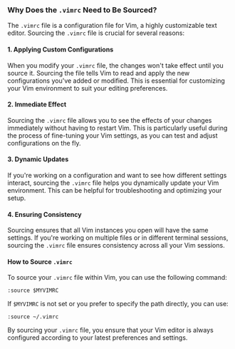 ### Why Does the `.vimrc` Need to Be Sourced?

The `.vimrc` file is a configuration file for Vim, a highly customizable text editor. Sourcing the `.vimrc` file is crucial for several reasons:

#### 1. **Applying Custom Configurations**
When you modify your `.vimrc` file, the changes won't take effect until you source it. Sourcing the file tells Vim to read and apply the new configurations you've added or modified. This is essential for customizing your Vim environment to suit your editing preferences.

#### 2. **Immediate Effect**
Sourcing the `.vimrc` file allows you to see the effects of your changes immediately without having to restart Vim. This is particularly useful during the process of fine-tuning your Vim settings, as you can test and adjust configurations on the fly.

#### 3. **Dynamic Updates**
If you're working on a configuration and want to see how different settings interact, sourcing the `.vimrc` file helps you dynamically update your Vim environment. This can be helpful for troubleshooting and optimizing your setup.

#### 4. **Ensuring Consistency**
Sourcing ensures that all Vim instances you open will have the same settings. If you're working on multiple files or in different terminal sessions, sourcing the `.vimrc` file ensures consistency across all your Vim sessions.

#### How to Source `.vimrc`

To source your `.vimrc` file within Vim, you can use the following command:

```vim
:source $MYVIMRC
```

If `$MYVIMRC` is not set or you prefer to specify the path directly, you can use:

```vim
:source ~/.vimrc
```

By sourcing your `.vimrc` file, you ensure that your Vim editor is always configured according to your latest preferences and settings.


